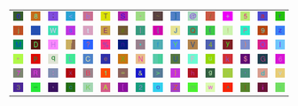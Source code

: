 <table>
<tr>
<td><img src="30.gif"></td>
<td><img src="38.gif"></td>
<td><img src="3B.gif"></td>
<td><img src="3C.gif"></td>
<td><img src="62.gif"></td>
<td><img src="54.gif"></td>
<td><img src="53.gif"></td>
<td><img src="2D.gif"></td>
<td><img src="7E.gif"></td>
<td><img src="5D.gif"></td>
<td><img src="40.gif"></td>
<td><img src="2F.gif"></td>
<td><img src="2B.gif"></td>
<td><img src="35.gif"></td>
<td><img src="61.gif"></td>
<td><img src="72.gif"></td>
</tr>
<tr>
<td><img src="6A.gif"></td>
<td><img src="gr3.gif"></td>
<td><img src="57.gif"></td>
<td><img src="73.gif"></td>
<td><img src="74.gif"></td>
<td><img src="45.gif"></td>
<td><img src="23.gif"></td>
<td><img src="7C.gif"></td>
<td><img src="7B.gif"></td>
<td><img src="4A.gif"></td>
<td><img src="51.gif"></td>
<td><img src="28.gif"></td>
<td><img src="21.gif"></td>
<td><img src="50.gif"></td>
<td><img src="39.gif"></td>
<td><img src="7A.gif"></td>
</tr>
<tr>
<td><img src="4D.gif"></td>
<td><img src="44.gif"></td>
<td><img src="48.gif"></td>
<td><img src="gr2.gif"></td>
<td><img src="3F.gif"></td>
<td><img src="25.gif"></td>
<td><img src="6E.gif"></td>
<td><img src="2A.gif"></td>
<td><img src="66.gif"></td>
<td><img src="59.gif"></td>
<td><img src="56.gif"></td>
<td><img src="34.gif"></td>
<td><img src="79.gif"></td>
<td><img src="29.gif"></td>
<td><img src="4F.gif"></td>
<td><img src="49.gif"></td>
</tr>
<tr>
<td><img src="22.gif"></td>
<td><img src="70.gif"></td>
<td><img src="71.gif"></td>
<td><img src="4C.gif"></td>
<td><img src="43.gif"></td>
<td><img src="65.gif"></td>
<td><img src="58.gif"></td>
<td><img src="4E.gif"></td>
<td><img src="gr1.gif"></td>
<td><img src="55.gif"></td>
<td><img src="46.gif"></td>
<td><img src="75.gif"></td>
<td><img src="6B.gif"></td>
<td><img src="24.gif"></td>
<td><img src="47.gif"></td>
<td><img src="36.gif"></td>
</tr>
<tr>
<td><img src="37.gif"></td>
<td><img src="52.gif"></td>
<td><img src="3A.gif"></td>
<td><img src="78.gif"></td>
<td><img src="42.gif"></td>
<td><img src="31.gif"></td>
<td><img src="3D.gif"></td>
<td><img src="26.gif"></td>
<td><img src="3E.gif"></td>
<td><img src="7D.gif"></td>
<td><img src="68.gif"></td>
<td><img src="67.gif"></td>
<td><img src="2E.gif"></td>
<td><img src="27.gif"></td>
<td><img src="64.gif"></td>
<td><img src="76.gif"></td>
</tr>
<tr>
<td><img src="33.gif"></td>
<td><img src="5F.gif"></td>
<td><img src="2C.gif"></td>
<td><img src="63.gif"></td>
<td><img src="4B.gif"></td>
<td><img src="41.gif"></td>
<td><img src="5B.gif"></td>
<td><img src="32.gif"></td>
<td><img src="6F.gif"></td>
<td><img src="5A.gif"></td>
<td><img src="6D.gif"></td>
<td><img src="77.gif"></td>
<td><img src="5E.gif"></td>
<td><img src="6C.gif"></td>
<td><img src="69.gif"></td>
<td><img src="60.gif"></td>
</tr>
</table>
